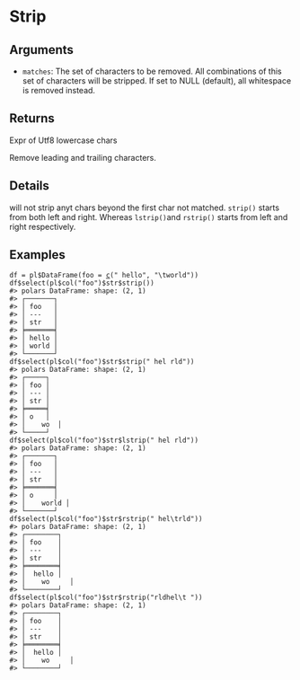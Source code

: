 # Strip

## Arguments

- `matches`: The set of characters to be removed. All combinations of this set of characters will be stripped. If set to NULL (default), all whitespace is removed instead.

## Returns

Expr of Utf8 lowercase chars

Remove leading and trailing characters.

## Details

will not strip anyt chars beyond the first char not matched. `strip()` starts from both left and right. Whereas `lstrip()`and `rstrip()` starts from left and right respectively.

## Examples

<pre class='r-example'><code><span class='r-in'><span><span class='va'>df</span> <span class='op'>=</span> <span class='va'>pl</span><span class='op'>$</span><span class='fu'>DataFrame</span><span class='op'>(</span>foo <span class='op'>=</span> <span class='fu'><a href='https://rdrr.io/r/base/c.html'>c</a></span><span class='op'>(</span><span class='st'>" hello"</span>, <span class='st'>"\tworld"</span><span class='op'>)</span><span class='op'>)</span></span></span>
<span class='r-in'><span><span class='va'>df</span><span class='op'>$</span><span class='fu'>select</span><span class='op'>(</span><span class='va'>pl</span><span class='op'>$</span><span class='fu'>col</span><span class='op'>(</span><span class='st'>"foo"</span><span class='op'>)</span><span class='op'>$</span><span class='va'>str</span><span class='op'>$</span><span class='fu'>strip</span><span class='op'>(</span><span class='op'>)</span><span class='op'>)</span></span></span>
<span class='r-out co'><span class='r-pr'>#&gt;</span> polars DataFrame: shape: (2, 1)</span>
<span class='r-out co'><span class='r-pr'>#&gt;</span> ┌───────┐</span>
<span class='r-out co'><span class='r-pr'>#&gt;</span> │ foo   │</span>
<span class='r-out co'><span class='r-pr'>#&gt;</span> │ ---   │</span>
<span class='r-out co'><span class='r-pr'>#&gt;</span> │ str   │</span>
<span class='r-out co'><span class='r-pr'>#&gt;</span> ╞═══════╡</span>
<span class='r-out co'><span class='r-pr'>#&gt;</span> │ hello │</span>
<span class='r-out co'><span class='r-pr'>#&gt;</span> │ world │</span>
<span class='r-out co'><span class='r-pr'>#&gt;</span> └───────┘</span>
<span class='r-in'><span><span class='va'>df</span><span class='op'>$</span><span class='fu'>select</span><span class='op'>(</span><span class='va'>pl</span><span class='op'>$</span><span class='fu'>col</span><span class='op'>(</span><span class='st'>"foo"</span><span class='op'>)</span><span class='op'>$</span><span class='va'>str</span><span class='op'>$</span><span class='fu'>strip</span><span class='op'>(</span><span class='st'>" hel rld"</span><span class='op'>)</span><span class='op'>)</span></span></span>
<span class='r-out co'><span class='r-pr'>#&gt;</span> polars DataFrame: shape: (2, 1)</span>
<span class='r-out co'><span class='r-pr'>#&gt;</span> ┌─────┐</span>
<span class='r-out co'><span class='r-pr'>#&gt;</span> │ foo │</span>
<span class='r-out co'><span class='r-pr'>#&gt;</span> │ --- │</span>
<span class='r-out co'><span class='r-pr'>#&gt;</span> │ str │</span>
<span class='r-out co'><span class='r-pr'>#&gt;</span> ╞═════╡</span>
<span class='r-out co'><span class='r-pr'>#&gt;</span> │ o   │</span>
<span class='r-out co'><span class='r-pr'>#&gt;</span> │ 	wo  │</span>
<span class='r-out co'><span class='r-pr'>#&gt;</span> └─────┘</span>
<span class='r-in'><span><span class='va'>df</span><span class='op'>$</span><span class='fu'>select</span><span class='op'>(</span><span class='va'>pl</span><span class='op'>$</span><span class='fu'>col</span><span class='op'>(</span><span class='st'>"foo"</span><span class='op'>)</span><span class='op'>$</span><span class='va'>str</span><span class='op'>$</span><span class='fu'>lstrip</span><span class='op'>(</span><span class='st'>" hel rld"</span><span class='op'>)</span><span class='op'>)</span></span></span>
<span class='r-out co'><span class='r-pr'>#&gt;</span> polars DataFrame: shape: (2, 1)</span>
<span class='r-out co'><span class='r-pr'>#&gt;</span> ┌───────┐</span>
<span class='r-out co'><span class='r-pr'>#&gt;</span> │ foo   │</span>
<span class='r-out co'><span class='r-pr'>#&gt;</span> │ ---   │</span>
<span class='r-out co'><span class='r-pr'>#&gt;</span> │ str   │</span>
<span class='r-out co'><span class='r-pr'>#&gt;</span> ╞═══════╡</span>
<span class='r-out co'><span class='r-pr'>#&gt;</span> │ o     │</span>
<span class='r-out co'><span class='r-pr'>#&gt;</span> │ 	world │</span>
<span class='r-out co'><span class='r-pr'>#&gt;</span> └───────┘</span>
<span class='r-in'><span><span class='va'>df</span><span class='op'>$</span><span class='fu'>select</span><span class='op'>(</span><span class='va'>pl</span><span class='op'>$</span><span class='fu'>col</span><span class='op'>(</span><span class='st'>"foo"</span><span class='op'>)</span><span class='op'>$</span><span class='va'>str</span><span class='op'>$</span><span class='fu'>rstrip</span><span class='op'>(</span><span class='st'>" hel\trld"</span><span class='op'>)</span><span class='op'>)</span></span></span>
<span class='r-out co'><span class='r-pr'>#&gt;</span> polars DataFrame: shape: (2, 1)</span>
<span class='r-out co'><span class='r-pr'>#&gt;</span> ┌────────┐</span>
<span class='r-out co'><span class='r-pr'>#&gt;</span> │ foo    │</span>
<span class='r-out co'><span class='r-pr'>#&gt;</span> │ ---    │</span>
<span class='r-out co'><span class='r-pr'>#&gt;</span> │ str    │</span>
<span class='r-out co'><span class='r-pr'>#&gt;</span> ╞════════╡</span>
<span class='r-out co'><span class='r-pr'>#&gt;</span> │  hello │</span>
<span class='r-out co'><span class='r-pr'>#&gt;</span> │ 	wo     │</span>
<span class='r-out co'><span class='r-pr'>#&gt;</span> └────────┘</span>
<span class='r-in'><span><span class='va'>df</span><span class='op'>$</span><span class='fu'>select</span><span class='op'>(</span><span class='va'>pl</span><span class='op'>$</span><span class='fu'>col</span><span class='op'>(</span><span class='st'>"foo"</span><span class='op'>)</span><span class='op'>$</span><span class='va'>str</span><span class='op'>$</span><span class='fu'>rstrip</span><span class='op'>(</span><span class='st'>"rldhel\t "</span><span class='op'>)</span><span class='op'>)</span></span></span>
<span class='r-out co'><span class='r-pr'>#&gt;</span> polars DataFrame: shape: (2, 1)</span>
<span class='r-out co'><span class='r-pr'>#&gt;</span> ┌────────┐</span>
<span class='r-out co'><span class='r-pr'>#&gt;</span> │ foo    │</span>
<span class='r-out co'><span class='r-pr'>#&gt;</span> │ ---    │</span>
<span class='r-out co'><span class='r-pr'>#&gt;</span> │ str    │</span>
<span class='r-out co'><span class='r-pr'>#&gt;</span> ╞════════╡</span>
<span class='r-out co'><span class='r-pr'>#&gt;</span> │  hello │</span>
<span class='r-out co'><span class='r-pr'>#&gt;</span> │ 	wo     │</span>
<span class='r-out co'><span class='r-pr'>#&gt;</span> └────────┘</span>
 </code></pre>
